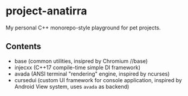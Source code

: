 # project-anatirra
My personal C++ monorepo-style playground for pet projects.

## Contents
- base (common utilities, insipred by Chromium //base)
- injecxx (C++17 compile-time simple DI framework)
- avada (ANSI terminal "rendering" engine, inspired by ncurses)
- cursedui (custom UI framework for console application, inspired by Android View system, uses `avada` as backend)
